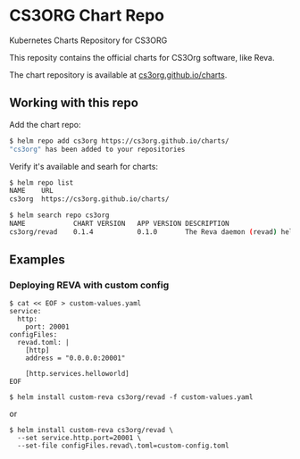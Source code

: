 # CS3ORG Chart Repo

Kubernetes Charts Repository for CS3ORG

This reposity contains the official charts for CS3Org software, like Reva.

The chart repository is available at [cs3org.github.io/charts](cs3org.github.io/charts).

## Working with this repo

Add the chart repo:

```bash
$ helm repo add cs3org https://cs3org.github.io/charts/
"cs3org" has been added to your repositories
```

Verify it's available and searh for charts:

```bash
$ helm repo list
NAME  	URL
cs3org	https://cs3org.github.io/charts/

$ helm search repo cs3org
NAME        	CHART VERSION	APP VERSION	DESCRIPTION
cs3org/revad	0.1.4        	0.1.0      	The Reva daemon (revad) helm chart
```

## Examples

### Deploying REVA with custom config

```console
$ cat << EOF > custom-values.yaml
service:
  http:
    port: 20001
configFiles:
  revad.toml: |
    [http]
    address = "0.0.0.0:20001"

    [http.services.helloworld]
EOF

$ helm install custom-reva cs3org/revad -f custom-values.yaml
```
or

```console
$ helm install custom-reva cs3org/revad \
  --set service.http.port=20001 \
  --set-file configFiles.revad\.toml=custom-config.toml
```
